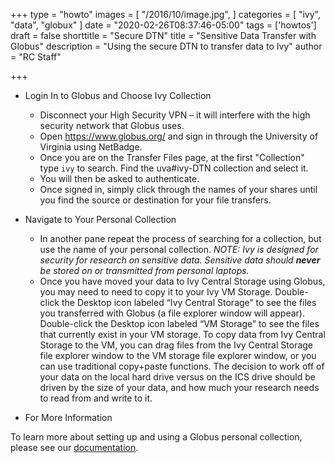 +++
type = "howto"
images = [
  "/2016/10/image.jpg",
]
categories = [
  "ivy",
  "data",
  "globux"
]
date = "2020-02-26T08:37:46-05:00"
tags = ['howtos']
draft = false
shorttitle = "Secure DTN"
title = "Sensitive Data Transfer with Globus"
description = "Using the secure DTN to transfer data to Ivy"
author = "RC Staff"

+++


* Login In to Globus and Choose Ivy Collection 

   * Disconnect your High Security VPN – it will interfere with the high security network that Globus uses.
   * Open https://www.globus.org/ and sign in through the University of Virginia using NetBadge.
   * Once you are on the Transfer Files page, at the first "Collection" type `ivy` to search.  Find the uva#ivy-DTN collection and select it.
   * You will then be asked to authenticate.
   * Once signed in, simply click through the names of your shares until you find the source or destination for your file transfers.

* Navigate to Your Personal Collection

   * In another pane repeat the process of searching for a collection, but use the name of your personal collection.
  _NOTE: Ivy is designed for security for research on sensitive data. Sensitive data should **never** be stored on or transmitted from personal laptops._
   * Once you have moved your data to Ivy Central Storage using Globus, you may need to need to copy it to your Ivy VM Storage. Double-click the Desktop icon labeled “Ivy Central Storage” to see the files you transferred with Globus (a file explorer window will appear). Double-click the Desktop icon labeled “VM Storage” to see the files that currently exist in your VM storage. To copy data from Ivy Central Storage to the VM, you can drag files from the Ivy Central Storage file explorer window to the VM storage file explorer window, or you can use traditional copy+paste functions. The decision to work off of your data on the local hard drive versus on the ICS drive should be driven by the size of your data, and how much your research needs to read from and write to it.


* For More Information

To learn more about setting up and using a Globus personal collection, please see our [documentation](/userinfo/globus).


